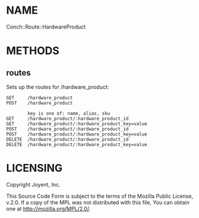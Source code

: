 # NAME

Conch::Route::HardwareProduct

# METHODS

## routes

Sets up the routes for /hardware\_product:

```
GET     /hardware_product
POST    /hardware_product

        key is one of: name, alias, sku
GET     /hardware_product/:hardware_product_id
GET     /hardware_product/:hardware_product_key=value
POST    /hardware_product/:hardware_product_id
POST    /hardware_product/:hardware_product_key=value
DELETE  /hardware_product/:hardware_product_id
DELETE  /hardware_product/:hardware_product_key=value
```

# LICENSING

Copyright Joyent, Inc.

This Source Code Form is subject to the terms of the Mozilla Public License,
v.2.0. If a copy of the MPL was not distributed with this file, You can obtain
one at http://mozilla.org/MPL/2.0/.
